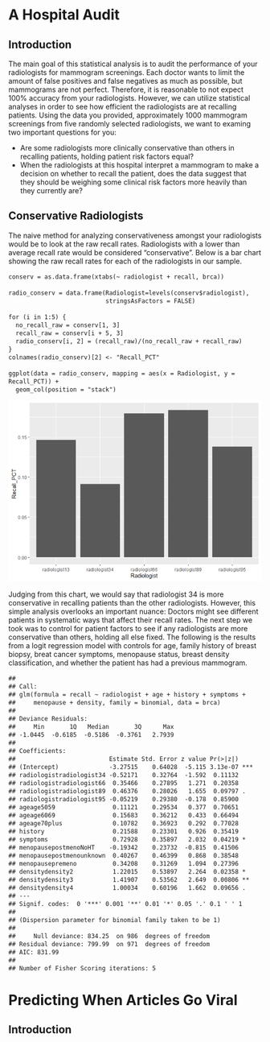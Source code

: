 A Hospital Audit
================

Introduction
------------

The main goal of this statistical analysis is to audit the performance
of your radiologists for mammogram screenings. Each doctor wants to
limit the amount of false positives and false negatives as much as
possible, but mammograms are not perfect. Therefore, it is reasonable to
not expect 100% accuracy from your radiologists. However, we can utilize
statistical analyses in order to see how efficient the radiologists are
at recalling patients. Using the data you provided, approximately 1000
mammogram screenings from five randomly selected radiologists, we want
to examing two important questions for you:

-   Are some radiologists more clinically conservative than others in
    recalling patients, holding patient risk factors equal?
-   When the radiologists at this hospital interpret a mammogram to make
    a decision on whether to recall the patient, does the data suggest
    that they should be weighing some clinical risk factors more heavily
    than they currently are?

Conservative Radiologists
-------------------------

The naive method for analyzing conservativeness amongst your
radiologists would be to look at the raw recall rates. Radiologists with
a lower than average recall rate would be considered “conservative”.
Below is a bar chart showing the raw recall rates for each of the
radiologists in our sample.

    conserv = as.data.frame(xtabs(~ radiologist + recall, brca))

    radio_conserv = data.frame(Radiologist=levels(conserv$radiologist),
                               stringsAsFactors = FALSE)

    for (i in 1:5) {
      no_recall_raw = conserv[1, 3]
      recall_raw = conserv[i + 5, 3]
      radio_conserv[i, 2] = (recall_raw)/(no_recall_raw + recall_raw)
    }
    colnames(radio_conserv)[2] <- "Recall_PCT"

    ggplot(data = radio_conserv, mapping = aes(x = Radiologist, y = Recall_PCT)) +
      geom_col(position = "stack")

![](Homework_2_files/figure-markdown_strict/initial-1.png)

Judging from this chart, we would say that radiologist 34 is more
conservative in recalling patients than the other radiologists. However,
this simple analysis overlooks an important nuance: Doctors might see
different patients in systematic ways that affect their recall rates.
The next step we took was to control for patient factors to see if any
radiologists are more conservative than others, holding all else fixed.
The following is the results from a logit regression model with controls
for age, family history of breast biopsy, breat cancer symptoms,
menopause status, breast density classification, and whether the patient
has had a previous mammogram.

    ## 
    ## Call:
    ## glm(formula = recall ~ radiologist + age + history + symptoms + 
    ##     menopause + density, family = binomial, data = brca)
    ## 
    ## Deviance Residuals: 
    ##     Min       1Q   Median       3Q      Max  
    ## -1.0445  -0.6185  -0.5186  -0.3761   2.7939  
    ## 
    ## Coefficients:
    ##                          Estimate Std. Error z value Pr(>|z|)    
    ## (Intercept)              -3.27515    0.64028  -5.115 3.13e-07 ***
    ## radiologistradiologist34 -0.52171    0.32764  -1.592  0.11132    
    ## radiologistradiologist66  0.35466    0.27895   1.271  0.20358    
    ## radiologistradiologist89  0.46376    0.28026   1.655  0.09797 .  
    ## radiologistradiologist95 -0.05219    0.29380  -0.178  0.85900    
    ## ageage5059                0.11121    0.29534   0.377  0.70651    
    ## ageage6069                0.15683    0.36212   0.433  0.66494    
    ## ageage70plus              0.10782    0.36923   0.292  0.77028    
    ## history                   0.21588    0.23301   0.926  0.35419    
    ## symptoms                  0.72928    0.35897   2.032  0.04219 *  
    ## menopausepostmenoNoHT    -0.19342    0.23732  -0.815  0.41506    
    ## menopausepostmenounknown  0.40267    0.46399   0.868  0.38548    
    ## menopausepremeno          0.34208    0.31269   1.094  0.27396    
    ## densitydensity2           1.22015    0.53897   2.264  0.02358 *  
    ## densitydensity3           1.41907    0.53562   2.649  0.00806 ** 
    ## densitydensity4           1.00034    0.60196   1.662  0.09656 .  
    ## ---
    ## Signif. codes:  0 '***' 0.001 '**' 0.01 '*' 0.05 '.' 0.1 ' ' 1
    ## 
    ## (Dispersion parameter for binomial family taken to be 1)
    ## 
    ##     Null deviance: 834.25  on 986  degrees of freedom
    ## Residual deviance: 799.99  on 971  degrees of freedom
    ## AIC: 831.99
    ## 
    ## Number of Fisher Scoring iterations: 5

Predicting When Articles Go Viral
=================================

Introduction
------------
